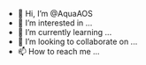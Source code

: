 - 👋 Hi, I’m @AquaAOS 
- 👀 I’m interested in ...
- 🌱 I’m currently learning ...
- 💞️ I’m looking to collaborate on ...
- 📫 How to reach me ... 

<!---
AquaAOS/AquaAOS is a ✨ special ✨ repository because its `README.md` (this file) appears on your GitHub profile.
You can click the Preview link to take a look at your changes. Yes.
--->
